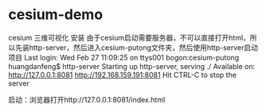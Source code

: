 # cesium-demo
cesium 三维可视化
安装
由于cesium启动需要服务器，不可以直接打开html，所以先装http-server，然后进入cesium-putong文件夹，然后使用http-server启动项目
Last login: Wed Feb 27 11:09:25 on ttys001
bogon:cesium-putong huangdanfeng$ http-server
Starting up http-server, serving ./
Available on:
  http://127.0.0.1:8081
  http://192.168.159.191:8081
Hit CTRL-C to stop the server

启动：浏览器打开http://127.0.0.1:8081/index.html

